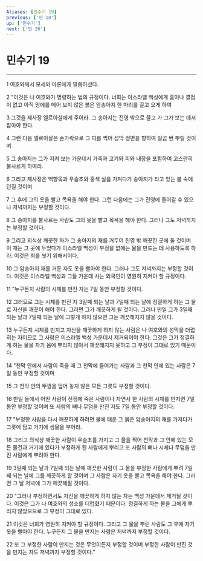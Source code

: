 ```yaml
---
Aliases: [민수기 19]
previous: ['민 18']
up: ['민수기']
next: ['민 20']
---
```

# 민수기 19

***


1 여호와께서 모세와 아론에게 말씀하셨다. 

2 "이것은 나 여호와가 명령하는 법의 규정이다. 너희는 이스라엘 백성에게 흠이나 결점이 없고 아직 멍에를 메어 보지 않은 붉은 암송아지 한 마리를 끌고 오게 하여 

3 그것을 제사장 엘르아살에게 주어라. 그 송아지는 진영 밖으로 끌고 가 그가 보는 데서 잡아야 한다. 

4 그런 다음 엘르아살은 손가락으로 그 피를 찍어 성막 정면을 향하여 일곱 번 뿌릴 것이며 

5 그 송아지는 그가 지켜 보는 가운데서 가죽과 고기와 피와 내장을 포함하여 고스란히 불사르게 하여라. 

6 그리고 제사장은 백향목과 우슬초와 홍색 실을 가져다가 송아지가 타고 있는 불 속에 던질 것이며 

7 그 후에 그의 옷을 빨고 목욕을 해야 한다. 그런 다음에는 그가 진영에 들어갈 수 있으나 저녁까지는 부정할 것이다. 

8 그 송아지를 불사르는 사람도 그의 옷을 빨고 목욕을 해야 한다. 그러나 그도 저녁까지는 부정할 것이다. 

9 그리고 의식상 깨끗한 자가 그 송아지의 재를 거두어 진영 밖 깨끗한 곳에 둘 것이며 이 재는 그 곳에 두었다가 이스라엘 백성이 부정을 없애는 물을 만드는 데 사용하도록 하라. 이것은 죄를 씻기 위해서이다. 

10 그 암송아지 재를 거둔 자도 옷을 빨아야 한다. 그러나 그도 저녁까지는 부정할 것이다. 이것은 이스라엘 백성과 그들 가운데 사는 외국인이 영원히 지켜야 할 규정이다. 

11 "누구든지 사람의 시체를 만진 자는 7일 동안 부정할 것이다. 

12 그러므로 그는 시체를 만진 지 3일째 되는 날과 7일째 되는 날에 정결하게 하는 그 물로 자신을 깨끗이 해야 한다. 그러면 그가 깨끗하게 될 것이다. 그러나 만일 그가 3일째 되는 날과 7일째 되는 날에 그렇게 하지 않으면 그는 깨끗해지지 않을 것이다. 

13 누구든지 시체를 만지고 자신을 깨끗하게 하지 않는 사람은 나 여호와의 성막을 더럽히는 자이므로 그 사람은 이스라엘 백성 가운데서 제거되어야 한다. 그것은 그가 정결하게 하는 물을 자기 몸에 뿌리지 않아서 깨끗해지지 못하고 그 부정이 그대로 있기 때문이다. 

14 "천막 안에서 사람이 죽을 때 그 천막에 들어가는 사람과 그 천막 안에 있는 사람은 7일 동안 부정할 것이며 

15 그 천막 안의 뚜껑을 덮어 놓지 않은 모든 그릇도 부정할 것이다. 

16 만일 들에서 어떤 사람이 전쟁에 죽은 사람이나 자연사 한 사람의 시체를 만지면 7일 동안 부정할 것이며 또 사람의 뼈나 무덤을 만진 자도 7일 동안 부정할 것이다. 

17 "부정한 사람을 다시 깨끗하게 하려면 불에 태운 그 붉은 암송아지의 재를 가져다가 그릇에 담고 거기에 샘물을 부어라. 

18 그리고 의식상 깨끗한 사람이 우슬초를 가지고 그 물을 찍어 천막과 그 안에 있는 모든 물건과 거기에 있다가 부정하게 된 사람에게 뿌리고 또 사람의 뼈나 시체나 무덤을 만진 사람에게 뿌려야 한다. 

19 3일째 되는 날과 7일째 되는 날에 깨끗한 사람이 그 물을 부정한 사람에게 뿌려 7일째 되는 날에 그를 깨끗하게 할 것이며 그 사람은 자기 옷을 빨고 목욕을 해야 한다. 그러면 그 날 저녁에 그가 깨끗해질 것이다. 

20 "그러나 부정하면서도 자신을 깨끗하게 하지 않는 자는 백성 가운데서 제거될 것이다. 이것은 그가 나 여호와의 성소를 더럽혔기 때문이다. 정결하게 하는 물을 그에게 뿌리지 않았으므로 그 부정이 그대로 있다. 

21 이것은 너희가 영원히 지켜야 할 규정이다. 그리고 그 물을 뿌린 사람도 그 후에 자기 옷을 빨아야 한다. 누구든지 그 물을 만지는 사람은 저녁까지 부정할 것이다. 

22 또 그 부정한 사람이 만지는 것은 무엇이든지 부정할 것이며 부정한 사람이 만진 것을 만지는 자도 저녁까지 부정할 것이다."
